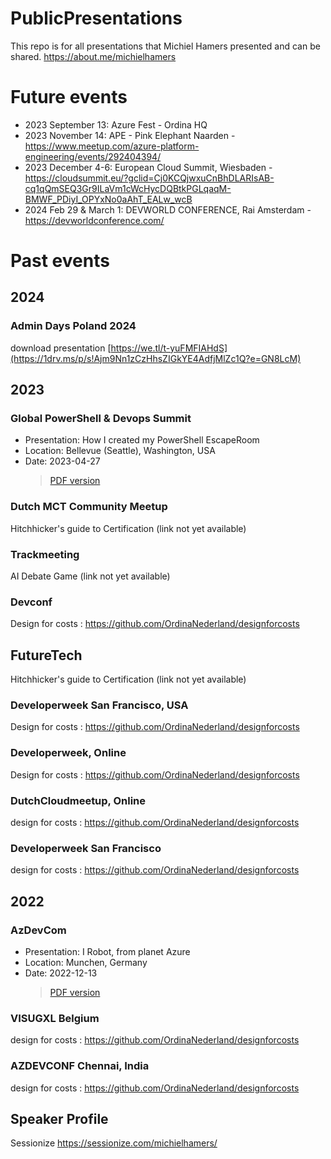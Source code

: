 # PublicPresentations

This repo is for all presentations that Michiel Hamers presented and can be shared. <https://about.me/michielhamers>

# Future events
- 2023 September 13: Azure Fest - Ordina HQ
- 2023 November 14: APE - Pink Elephant Naarden - https://www.meetup.com/azure-platform-engineering/events/292404394/
- 2023 December 4-6: European Cloud Summit, Wiesbaden - https://cloudsummit.eu/?gclid=Cj0KCQjwxuCnBhDLARIsAB-cq1qQmSEQ3Gr9ILaVm1cWcHycDQBtkPGLqaqM-BMWF_PDiyI_OPYxNo0aAhT_EALw_wcB
- 2024 Feb 29 & March 1: DEVWORLD CONFERENCE, Rai Amsterdam - https://devworldconference.com/


# Past events
## 2024
### Admin Days Poland 2024
download presentation [https://we.tl/t-yuFMFIAHdS](https://1drv.ms/p/s!Ajm9Nn1zCzHhsZIGkYE4AdfjMlZc1Q?e=GN8LcM)


## 2023

### Global PowerShell & Devops Summit

- Presentation: How I created my PowerShell EscapeRoom
- Location: Bellevue (Seattle), Washington, USA
- Date: 2023-04-27
  > [PDF version](./2023/20230427%20How%20I%20created%20my%20PowerShell%20Escape%20Room.pdf)

### Dutch MCT Community Meetup

Hitchhicker's guide to Certification (link not yet available)

### Trackmeeting

AI Debate Game (link not yet available)

### Devconf

Design for costs : <https://github.com/OrdinaNederland/designforcosts>

## FutureTech

Hitchhicker's guide to Certification (link not yet available)

### Developerweek San Francisco, USA

Design for costs : <https://github.com/OrdinaNederland/designforcosts>

### Developerweek, Online

Design for costs : <https://github.com/OrdinaNederland/designforcosts>

### DutchCloudmeetup, Online

design for costs : <https://github.com/OrdinaNederland/designforcosts>

### Developerweek San Francisco

design for costs : <https://github.com/OrdinaNederland/designforcosts>

## 2022

### AzDevCom

- Presentation: I Robot, from planet Azure
- Location: Munchen, Germany
- Date: 2022-12-13
  > [PDF version](./2022/20221213_IrobotMunchen.pdf)

### VISUGXL Belgium

design for costs : <https://github.com/OrdinaNederland/designforcosts>

### AZDEVCONF Chennai, India

design for costs : <https://github.com/OrdinaNederland/designforcosts>

## Speaker Profile

Sessionize <https://sessionize.com/michielhamers/>
